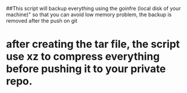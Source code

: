 ##This script will backup everything using the goinfre (local disk of your machine)" so that you can avoid low memory problem, the backup is removed after the push on git
# after creating the tar file, the script use xz to compress everything before pushing it to your private repo. 
